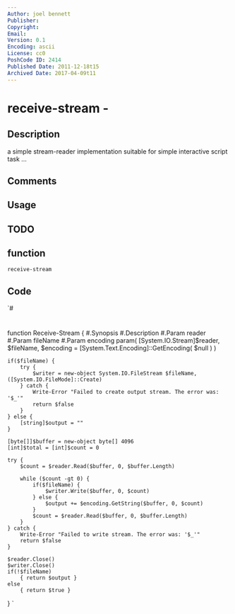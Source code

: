 ```yaml
---
Author: joel bennett
Publisher: 
Copyright: 
Email: 
Version: 0.1
Encoding: ascii
License: cc0
PoshCode ID: 2414
Published Date: 2011-12-18t15
Archived Date: 2017-04-09t11
---
```


# receive-stream - 

## Description

a simple stream-reader implementation suitable for simple interactive script task …

## Comments



## Usage



## TODO



## function

`receive-stream`

## Code

`#
 #
 function Receive-Stream {
 #.Synopsis
 #.Description
 #.Param reader
 #.Param fileName
 #.Param encoding
 param( [System.IO.Stream]$reader, $fileName, $encoding = [System.Text.Encoding]::GetEncoding( $null ) )
    
 	if($fileName) {
 		try {
 			$writer = new-object System.IO.FileStream $fileName, ([System.IO.FileMode]::Create)
 		} catch {
 			Write-Error "Failed to create output stream. The error was: '$_'"
 			return $false
 		}
 	} else {
 		[string]$output = ""
 	}
 	   
 	[byte[]]$buffer = new-object byte[] 4096
 	[int]$total = [int]$count = 0
 
 	try {
 		$count = $reader.Read($buffer, 0, $buffer.Length)
 
 		while ($count -gt 0) {
 			if($fileName) {
 				$writer.Write($buffer, 0, $count)
 			} else {
 				$output += $encoding.GetString($buffer, 0, $count)
 			}
 			$count = $reader.Read($buffer, 0, $buffer.Length)
 		} 
 	} catch {
 		Write-Error "Failed to write stream. The error was: '$_'"
 		return $false
 	}
 
 	$reader.Close()
 	$writer.Close()
 	if(!$fileName) 
 		{ return $output }
 	else
 		{ return $true }
 }
`

